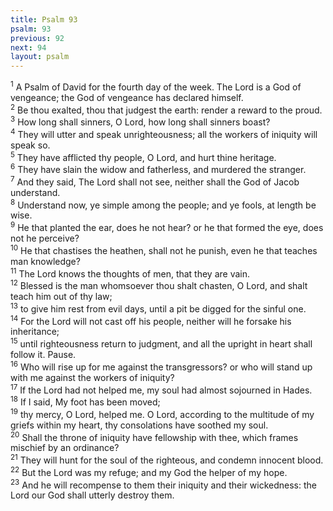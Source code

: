 ```yaml
---
title: Psalm 93
psalm: 93
previous: 92
next: 94
layout: psalm
---
```

<div class="psalm-verse"><sup class="verse-number">1</sup> A Psalm of David for the fourth day of the week. The Lord is a God of vengeance; the God of vengeance has declared himself. </div><div class="psalm-verse"><sup class="verse-number">2</sup> Be thou exalted, thou that judgest the earth: render a reward to the proud. </div><div class="psalm-verse"><sup class="verse-number">3</sup> How long shall sinners, O Lord, how long shall sinners boast? </div><div class="psalm-verse"><sup class="verse-number">4</sup> They will utter and speak unrighteousness; all the workers of iniquity will speak so. </div><div class="psalm-verse"><sup class="verse-number">5</sup> They have afflicted thy people, O Lord, and hurt thine heritage. </div><div class="psalm-verse"><sup class="verse-number">6</sup> They have slain the widow and fatherless, and murdered the stranger. </div><div class="psalm-verse"><sup class="verse-number">7</sup> And they said, The Lord shall not see, neither shall the God of Jacob understand. </div><div class="psalm-verse"><sup class="verse-number">8</sup> Understand now, ye simple among the people; and ye fools, at length be wise. </div><div class="psalm-verse"><sup class="verse-number">9</sup> He that planted the ear, does he not hear? or he that formed the eye, does not he perceive? </div><div class="psalm-verse"><sup class="verse-number">10</sup> He that chastises the heathen, shall not he punish, even he that teaches man knowledge? </div><div class="psalm-verse"><sup class="verse-number">11</sup> The Lord knows the thoughts of men, that they are vain. </div><div class="psalm-verse"><sup class="verse-number">12</sup> Blessed is the man whomsoever thou shalt chasten, O Lord, and shalt teach him out of thy law; </div><div class="psalm-verse"><sup class="verse-number">13</sup> to give him rest from evil days, until a pit be digged for the sinful one. </div><div class="psalm-verse"><sup class="verse-number">14</sup> For the Lord will not cast off his people, neither will he forsake his inheritance; </div><div class="psalm-verse"><sup class="verse-number">15</sup> until righteousness return to judgment, and all the upright in heart shall follow it. Pause. </div><div class="psalm-verse"><sup class="verse-number">16</sup> Who will rise up for me against the transgressors? or who will stand up with me against the workers of iniquity? </div><div class="psalm-verse"><sup class="verse-number">17</sup> If the Lord had not helped me, my soul had almost sojourned in Hades. </div><div class="psalm-verse"><sup class="verse-number">18</sup> If I said, My foot has been moved; </div><div class="psalm-verse"><sup class="verse-number">19</sup> thy mercy, O Lord, helped me. O Lord, according to the multitude of my griefs within my heart, thy consolations have soothed my soul. </div><div class="psalm-verse"><sup class="verse-number">20</sup> Shall the throne of iniquity have fellowship with thee, which frames mischief by an ordinance? </div><div class="psalm-verse"><sup class="verse-number">21</sup> They will hunt for the soul of the righteous, and condemn innocent blood. </div><div class="psalm-verse"><sup class="verse-number">22</sup> But the Lord was my refuge; and my God the helper of my hope. </div><div class="psalm-verse"><sup class="verse-number">23</sup> And he will recompense to them their iniquity and their wickedness: the Lord our God shall utterly destroy them. </div>